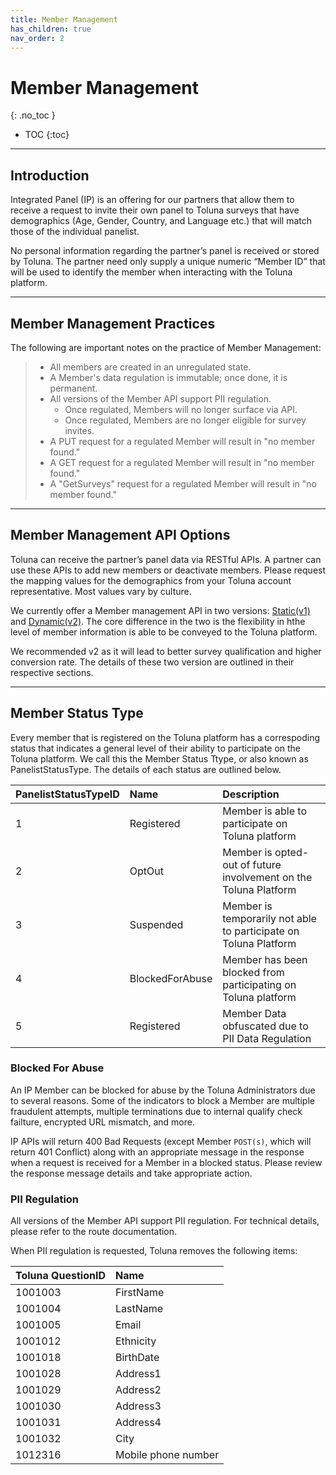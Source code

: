 ```yaml
---
title: Member Management
has_children: true
nav_order: 2
---
```


# Member Management
{: .no_toc }

* TOC
{:toc}

---

## Introduction

Integrated Panel (IP) is an offering for our partners that allow them to receive a request to invite their own panel to Toluna surveys that have demographics (Age, Gender, Country, and Language etc.) that will match those of the individual panelist.

No personal information regarding the partner’s panel is received or stored by Toluna. The partner need only supply a unique numeric “Member ID”  that will be used to identify the member when interacting with the Toluna platform. 

---

## Member Management Practices 

The following are important notes on the practice of Member Management:
> - All members are created in an unregulated state.
> - A Member's data regulation is immutable; once done, it is permanent.
> - All versions of the Member API support PII regulation.
>   - Once regulated, Members will no longer surface via API.
>   - Once regulated, Members are no longer eligible for survey invites. 
> - A PUT request for a regulated Member will result in "no member found."
> - A GET request for a regulated Member will result in "no member found."
> - A "GetSurveys" request for a regulated Member will result in "no member found."

---

## Member Management API Options
Toluna can receive the partner’s panel data via RESTful APIs. A partner can use these APIs to add new members or deactivate  members. Please request the mapping values for the demographics from your Toluna account representative. Most values vary by culture.

We currently offer a Member management API in two versions: [Static(v1)](/membermanagement/v1/) and [Dynamic(v2)](/membermanagement/v2/). The core difference in the two is the flexibility in hthe level of member information is able to be conveyed to the Toluna platform. 

We recommended v2 as it will lead to better survey qualification and higher conversion rate. The details of these two version are outlined in their respective sections. 


---

## Member Status Type 
Every member that is registered on the Toluna platform has a correspoding status that indicates a general level of their ability to participate on the Toluna platform. We call this the Member Status Ttype, or also known as PanelistStatusType. The details of each status are outlined below. 


| PanelistStatusTypeID | Name | Description | 
| :--- | :--- | :--- |
| 1 | Registered | Member is able to participate on Toluna platform |
| 2 | OptOut | Member is opted-out of future involvement on the Toluna Platform |
| 3 | Suspended | Member is temporarily not able to participate on Toluna Platform |
| 4 | BlockedForAbuse | Member has been blocked from participating on Toluna platform |
| 5 | Registered | Member Data obfuscated due to PII Data Regulation |



### Blocked For Abuse

An IP Member can be blocked for abuse by the Toluna Administrators due to several reasons. Some of the indicators to block a Member are multiple fraudulent attempts, multiple terminations due to internal qualify check failture, encrypted URL mismatch, and more.

IP APIs will return 400 Bad Requests (except Member ```POST(s)```, which will return 401 Conflict) along with an appropriate message in the response when a request is received for a Member in a blocked status. Please review the response message details and take appropriate action.

### PII Regulation

All versions of the Member API support PII regulation. For technical details, please refer to the route
documentation.

When PII regulation is requested, Toluna removes the following items:

| Toluna QuestionID | Name |
| :--- | :--- |
| 1001003 | FirstName |
| 1001004 | LastName |
| 1001005 | Email |
| 1001012 | Ethnicity |
| 1001018 | BirthDate |
| 1001028 | Address1 |
| 1001029 | Address2 |
| 1001030 | Address3 |
| 1001031 | Address4 |
| 1001032 | City |
| 1012316 | Mobile phone number |


